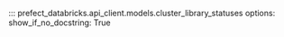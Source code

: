 ::: prefect_databricks.api_client.models.cluster_library_statuses
    options:
      show_if_no_docstring: True